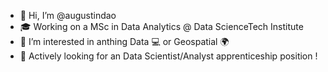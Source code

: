 - 👋 Hi, I’m @augustindao
- 🎓 Working on a MSc in Data Analytics @ Data ScienceTech Institute
- 👀 I’m interested in anthing Data :computer: or  Geospatial :earth_africa:
- :briefcase: Actively looking for an Data Scientist/Analyst apprenticeship position !  

<!---
augustindao/augustindao is a ✨ special ✨ repository because its `README.md` (this file) appears on your GitHub profile.
You can click the Preview link to take a look at your changes.
--->
